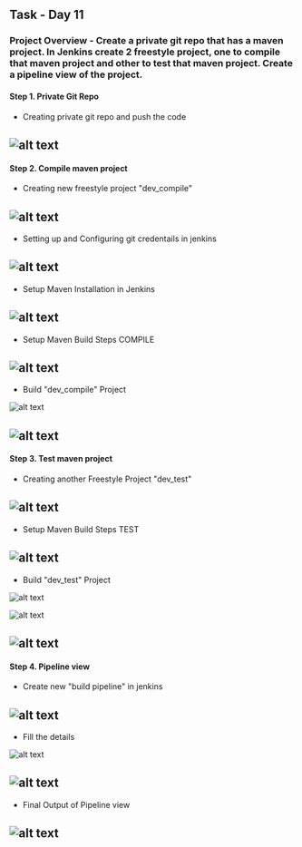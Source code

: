 ## Task - Day 11

### Project Overview - Create a private git repo that has a maven project. In Jenkins create 2 freestyle project, one to compile that maven project and other to test that maven project. Create a pipeline view of the project.

#### Step 1. Private Git Repo


+ Creating private git repo and push the code


![alt text](images/0.png)
---

#### Step 2. Compile maven project

+ Creating new freestyle project "dev_compile"


![alt text](images/1.png)
---

+ Setting up and Configuring git credentails in jenkins


![alt text](images/4.png)
---

+ Setup Maven Installation in Jenkins


![alt text](3.png)
---

+ Setup Maven Build Steps COMPILE


![alt text](images/5.png)
---

+ Build "dev_compile" Project


![alt text](images/8.png)

![alt text](images/10.png)
---

#### Step 3. Test maven project

+ Creating another Freestyle Project "dev_test"


![alt text](images/2.png)
---

+ Setup Maven Build Steps TEST


![alt text](images/7.png)
---


+ Build "dev_test" Project


![alt text](images/9.png)

![alt text](images/11.png)

![alt text](images/12.png)
---

#### Step 4. Pipeline view

+ Create new "build pipeline" in jenkins


![alt text](images/13.png)
---


+ Fill the details


![alt text](images/14.png)

![alt text](images/15.png)
---


+ Final Output of Pipeline view


![alt text](images/16.png)
---
